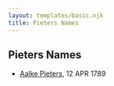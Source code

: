 ```yaml
---
layout: templates/basic.njk
title: Pieters Names
---
```

## Pieters Names
- [Aalke Pieters](/people/7/70796984), 12 APR 1789